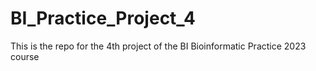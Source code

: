 # BI_Practice_Project_4
This is the repo for the 4th project of the BI Bioinformatic Practice 2023 course
